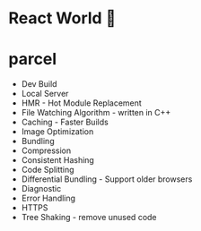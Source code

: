 # React World 🚀



# parcel
- Dev Build
- Local Server
- HMR - Hot Module Replacement
- File Watching Algorithm - written in C++ 
- Caching - Faster Builds
- Image Optimization
- Bundling
- Compression
- Consistent Hashing
- Code Splitting
- Differential Bundling - Support older browsers
- Diagnostic
- Error Handling
- HTTPS
- Tree Shaking - remove unused code 
